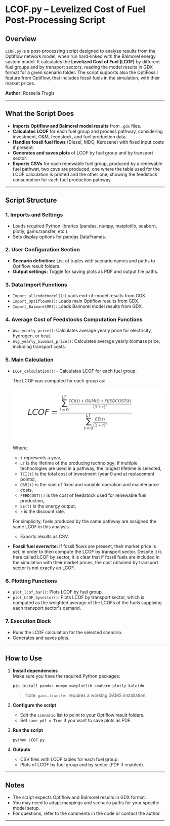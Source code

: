 # LCOF.py – Levelized Cost of Fuel Post-Processing Script

## Overview

`LCOF.py` is a post-processing script designed to analyze results from the Optiflow network model, when run hard-linked with the Balmorel energy system model. It calculates the **Levelized Cost of Fuel (LCOF)** by different fuel groups and by transport sectors, reading the model results in GDX format for a given scenario folder. The script supports also the OptiFossil feature from Optiflow, that includes fossil fuels in the simulation, with their market prices.

**Author:** Rossella Frugis

---

## What the Script Does

- **Imports Optiflow and Balmorel model results** from `.gdx` files.
- **Calculates LCOF** for each fuel group and process pathway, considering investment, O&M, feedstock, and fuel production data.
- **Handles fossil fuel flows** (Diesel, MDO, Kerosene) with fixed input costs if present.
- **Generates and saves plots** of LCOF by fuel group and by transport sector.
- **Exports CSVs** for each renewable fuel group, produced by a renewable fuel pathwat, two csvs are produced, one where the table used for the LCOF calculation is printed and the other one, showing the feedstock consumption for each fuel production pathway.

---

## Script Structure

### 1. **Imports and Settings**
   - Loads required Python libraries (pandas, numpy, matplotlib, seaborn, plotly, gams.transfer, etc.).
   - Sets display options for pandas DataFrames.

### 2. **User Configuration Section**
   - **Scenario definition:** List of tuples with scenario names and paths to Optiflow result folders.
   - **Output settings:** Toggle for saving plots as PDF and output file paths.

### 3. **Data Import Functions**
   - `Import_allendofmodel()`: Loads end-of-model results from GDX.
   - `Import_OptiflowMR()`: Loads main Optiflow results from GDX.
   - `Import_BalmorelMR()`: Loads Balmorel model results from GDX.

### 4. **Average Cost of Feedstocks Computation Functions**
   - `Avg_yearly_price()`: Calculates average yearly price for electricity, hydrogen, or heat.
   - `Avg_yearly_biomass_price()`: Calculates average yearly biomass price, including transport costs.

### 5. **Main Calculation**
   - `LCOF_calculation()`: 
    - Calculates LCOF for each fuel group.

        The LCOF was computed for each group as:

        ![LCOF Equation](./lcof_equation.png)

        Where:
        - `t` represents a year,
        - `LT` is the lifetime of the producing technology; if multiple technologies are used in a pathway, the longest lifetime is selected,
        - `TCI(t)` is the total cost of investment (year 0 and at replacement points),
        - `O&M(t)` is the sum of fixed and variable operation and maintenance costs,
        - `FEEDCOST(t)` is the cost of feedstock used for renewable fuel production,
        - `EE(t)` is the energy output,
        - `r` is the discount rate.

        For simplicity, fuels produced by the same pathway are assigned the same LCOF in this analysis.

        - Exports results as CSV.
   - **Fossil fuel overwrite:** If fossil flows are present, their market price is set, in order to then compute the LCOF by transport sector. Despite it is here called LCOF by sector, it is clear that if fossil fuels are included in the simulation with their market prices, the cost obtained by transport sector is not exactly an LCOF.

### 6. **Plotting Functions**
   - `plot_lcof_bar()`: Plots LCOF by fuel group.
   - `plot_LCOF_bysector()`: Plots LCOF by transport sector, which is computed as the weighted average of the LCOFs of the fuels supplying each transport sector's demand.

### 7. **Execution Block**
   - Runs the LCOF calculation for the selected scenario.
   - Generates and saves plots.

---

## How to Use

1. **Install dependencies**  
   Make sure you have the required Python packages:
   ```
   pip install pandas numpy matplotlib seaborn plotly kaleido
   ```
   > Note: `gams.transfer` requires a working GAMS installation.

2. **Configure the script**  
   - Edit the `scenario` list to point to your Optiflow result folders.
   - Set `save_pdf = True` if you want to save plots as PDF.

3. **Run the script**  
   ```
   python LCOF.py
   ```

4. **Outputs**  
   - CSV files with LCOF tables for each fuel group.
   - Plots of LCOF by fuel group and by sector (PDF if enabled).

---

## Notes

- The script expects Optiflow and Balmorel results in GDX format.
- You may need to adapt mappings and scenario paths for your specific model setup.
- For questions, refer to the comments in the code or contact the author.

---